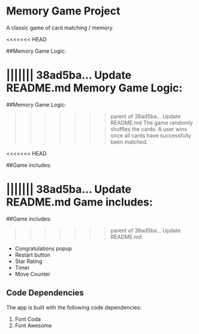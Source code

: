 # Memory Game Project

A classic game of card matching / memory.

<<<<<<< HEAD

##Memory Game Logic:

||||||| 38ad5ba... Update README.md
Memory Game Logic:
=======
##Memory Game Logic:
>>>>>>> parent of 38ad5ba... Update README.md
The game randomly shuffles the cards. A user wins once all cards have successfully been matched.

<<<<<<< HEAD

##Game includes:

||||||| 38ad5ba... Update README.md
Game includes:
=======
##Game includes:
>>>>>>> parent of 38ad5ba... Update README.md
- Congratulations popup
- Restart button
- Star Rating
- Timer
- Move Counter


## Code Dependencies

The app is built with the following code dependencies:

1. Font Coda
2. Font Awesome
